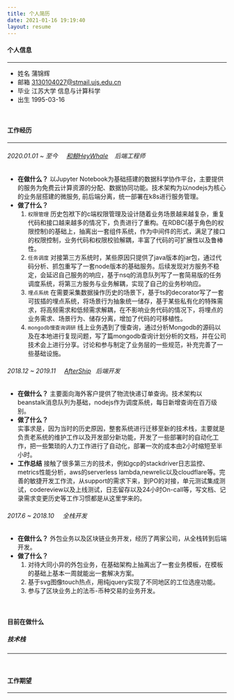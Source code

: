 ```yaml
---
title: 个人简历
date: 2021-01-16 19:19:40
layout: resume
---
```


#### 个人信息
----

- 姓名 蒲锦辉
- 邮箱 3130104027@stmail.ujs.edu.cn
- 毕业 江苏大学 信息与计算科学
- 出生 1995-03-16  
<p>&nbsp;</p>

#### 工作经历
----
  ###### 2020.01.01 ~ 至今     &nbsp;&nbsp;&nbsp;&nbsp;[和鲸HeyWhale](https://www.kesci.com/) &ensp; 后端工程师
  - **在做什么？**
    以Jupyter Notebook为基础搭建的数据科学协作平台，主要提供的服务为免费云计算资源的分配、数据协同功能。技术架构为以nodejs为核心的业务层搭建的微服务, 前后端分离，统一部署在k8s进行服务管理。
  - **做了什么？**
    1. `权限管理` 历史包袱下的c端权限管理及设计随着业务场景越来越复杂，重复代码和接口越来越多的情况下，负责进行了重构。在RDBC(基于角色的权限控制)的基础上，抽离出一套组件系统，作为中间件的形式，满足了接口的权限控制，业务代码和权限校验解耦，丰富了代码的可扩展性以及鲁棒性。
    2. `任务调度` 对接第三方系统时，某些原因只提供了java版本的jar包，通过代码分析、抓包重写了一套node版本的基础服务。后续发现对方服务不稳定，会延迟自己服务的响应，基于nsq的消息队列写了一套简易版的任务调度系统，将第三方服务与业务解耦，实现了自己的业务秒响应。
    3. `埋点系统` 在需要采集数据操作历史的场景下，基于ts的decorator写了一套可拔插的埋点系统，将场景行为抽象统一储存，基于某些私有化的特殊需求，将高频需求和低频需求解耦，在不影响业务代码的情况下，将埋点的业务需求、场景行为、储存分离，增加了代码的可移植性。
    4. `mongodb慢查询调研` 线上业务遇到了慢查询，通过分析Mongodb的源码以及在本地进行复现问题，写了篇mongodb查询计划分析的文档，并在公司技术会上进行分享。讨论和参与制定了业务层的一些规范，补充完善了一些基础设施。
  


  ###### 2018.12 ~ 2019.11     &nbsp;&nbsp;&nbsp;&nbsp;[AfterShip](https://www.aftership.com/)&ensp; 后端开发
  - **在做什么？**
    主要面向海外客户提供了物流快递订单查询。技术架构以beanstalk消息队列为基础，nodejs作为调度系统，每日新增查询在百万级别。
  - **做了什么？**  
    实事求是，因为当时的历史原因，整套系统进行迁移至新的技术栈，主要就是负责老系统的维护工作以及开发部分新功能，开发了一些部署时的自动化工作，把一些繁琐的人力工作进行了自动化，部署一次的成本由2小时缩短至半小时。
  - **工作总结**
    接触了很多第三方的技术，例如gcp的stackdriver日志监控、metrics性能分析，aws的serverless lambda,newrelic以及cloudflare等。完善的敏捷开发工作流，从support的需求下来，到PO的对接，单元测试集成测试，codereview以及上线测试，日志留存以及24小时On-call等，写文档、记录需求变更历史等工作习惯都是从这里学来的。


  ###### 2017.6 ~ 2018.10  &nbsp;&nbsp;&nbsp;&nbsp;全栈开发
  - **在做什么？**
    外包业务以及区块链业务开发，经历了两家公司，从全栈转到后端开发。
  - **做了什么？**  
    1. 对待大同小异的外包业务，在基础架构上抽离出了一套业务模板，在模板的基础上基本一周就能出一套解决方案。
    2. 基于svg图像touch热点，用纯jquery实现了不同地区的工位选座功能。
    3. 参与了区块业务上的法币-币种交易的业务开发。


  <p>&nbsp;</p>

#### 目前在做什么
 
##### 技术栈
 
----
<p>&nbsp;</p>

#### 工作期望
----
